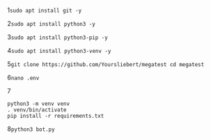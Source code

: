 1```sudo apt install git -y```

2```sudo apt install python3 -y```

3```sudo apt install python3-pip -y```

4```sudo apt install python3-venv -y```

5```git clone https://github.com/Yoursliebert/megatest cd megatest```

6```nano .env```

7
```
python3 -m venv venv
. venv/bin/activate
pip install -r requirements.txt
```
8```python3 bot.py```
